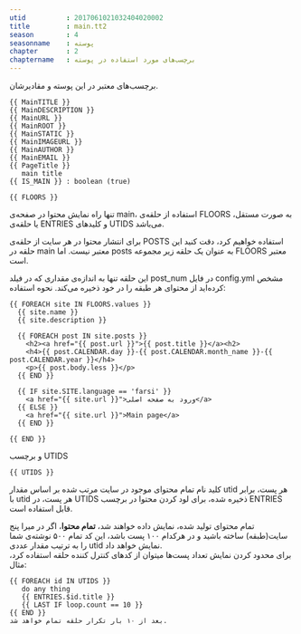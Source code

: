 ```yaml
---
utid          : 2017061021032404020002
title         : main.tt2
season        : 4
seasonname    : پوسته
chapter       : 2
chaptername   : برچسب‌های مورد استفاده در پوسته
---
```



<p>برچسب‌های معتبر در این پوسته و مقادیرشان.  </p>

<pre><code>{{ MainTITLE }}
{{ MainDESCRIPTION }}
{{ MainURL }}
{{ MainROOT }}
{{ MainSTATIC }}
{{ MainIMAGEURL }}
{{ MainAUTHOR }}
{{ MainEMAIL }}
{{ PageTitle }}
   main title
{{ IS_MAIN }} : boolean (true)

{{ FLOORS }}
</code></pre>

<p>تنها راه نمایش محتوا در صفحه‌ی main، استفاده از حلقه‌ی FLOORS به صورت مستقل، یا حلقه‌ی ENTRIES و کلیدهای UTIDS می‌باشد.</p>

<p>برای انتشار محتوا در هر سایت از حلقه‌ی POSTS استفاده خواهیم کرد، دقت کنید این حلقه در main معتبر نیست. اما posts به عنوان یک حلقه زیر مجموعه FLOORS معتبر است.</p>

<p>این حلقه تنها به اندازه‌ی مقداری که در فیلد post_num در فایل config.yml مشخص کرده‌اید از محتوای هر طبقه را در خود ذخیره می‌کند.
نحوه‌ استفاده:</p>

<pre><code>{{ FOREACH site IN FLOORS.values }}
  {{ site.name }}
  {{ site.description }}

  {{ FOREACH post IN site.posts }}
    &lt;h2&gt;&lt;a href="{{ post.url }}"&gt;{{ post.title }}&lt;/a&gt;&lt;h2&gt;
    &lt;h4&gt;{{ post.CALENDAR.day }}-{{ post.CALENDAR.month_name }}-{{ post.CALENDAR.year }}&lt;/h4&gt;
    &lt;p&gt;{{ post.body.less }}&lt;/p&gt;
  {{ END }}

  {{ IF site.SITE.language == 'farsi' }}
    &lt;a href="{{ site.url }}"&gt;ورود به صفحه اصلی&lt;/a&gt;
  {{ ELSE }}
    &lt;a href="{{ site.url }}"&gt;Main page&lt;/a&gt;
  {{ END }}

{{ END }}
</code></pre>

<p>و برچسب UTIDS</p>

<pre><code>{{ UTIDS }}
</code></pre>

<p>کلید نام تمام محتوای موجود در سایت مرتب شده بر اساس مقدار utid هر پست، برابر با utid هر پست، در UTIDS ذخیره شده، برای لود کردن محتوا در برچسب ENTRIES قابل استفاده است.</p>

<p>تمام محتوای تولید شده، نمایش داده خواهند شد، <strong>تمام محتوا</strong>، اگر در میرا پنج سایت(طبقه) ساخته باشید و در هرکدام ۱۰۰ پست باشد، این کد تمام ۵۰۰ نوشته‌ی شما را به ترتیب مقدار عددی utid نمایش خواهد داد. <br />
برای محدود کردن نمایش تعداد پست‌ها میتوان از کدهای کنترل کننده حلقه استفاده کرد، مثال:</p>

<pre><code>{{ FOREACH id IN UTIDS }}
   do any thing
   {{ ENTRIES.$id.title }}
   {{ LAST IF loop.count == 10 }}
{{ END }}
بعد از ۱۰ بار تکرار حلقه تمام خواهد شد.
</code></pre>


